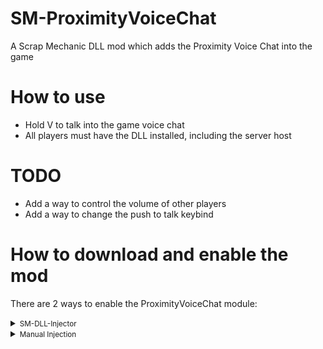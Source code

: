 # SM-ProximityVoiceChat
A Scrap Mechanic DLL mod which adds the Proximity Voice Chat into the game

# How to use
- Hold V to talk into the game voice chat
- All players must have the DLL installed, including the server host

# TODO
- Add a way to control the volume of other players
- Add a way to change the push to talk keybind

# How to download and enable the mod

There are 2 ways to enable the ProximityVoiceChat module:

<details>
<summary><small>SM-DLL-Injector</small></summary>

- Download the latest release of <b>[SM-DLL-Injector](https://github.com/QuestionableM/SM-DLL-Injector/releases/latest)</b> and follow the instructions listed in the <b>[README](https://github.com/QuestionableM/SM-DLL-Injector#readme)</b> file
- Download the latest release of the `SM-ProximityVoiceChat.dll` <b>[here](https://github.com/QuestionableM/SM-ProximityVoiceChat/releases/latest)</b>
- Move the `SM-ProximityVoiceChat.dll` to `Steam/steamapps/common/Scrap Mechanic/Release/DLLModules` directory created by <b>[SM-DLL-Injector](https://github.com/QuestionableM/SM-DLL-Injector/releases/latest)</b> installer
- Launch the game

</details>

<details>
<summary><small>Manual Injection</small></summary>

- Download the latest release of the `SM-ProximityVoiceChat.dll` <b>[here](https://github.com/QuestionableM/SM-ProximityVoiceChat/releases/latest)</b>
- Launch the game
- Inject `SM-ProximityVoiceChat.dll` by using a DLL Injector of your choice
  
</details>
